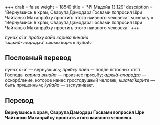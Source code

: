 +++
draft = false
weight = 18540
title = 'ЧЧ Мадхйа 12.129'
description = 'Вернувшись в храм, Сварупа Дамодара Госвами попросил Шри Чайтанью Махапрабху простить этого наивного человека.'
summary = 'Вернувшись в храм, Сварупа Дамодара Госвами попросил Шри Чайтанью Махапрабху простить этого наивного человека.'
+++

_пунах̣ а̄си’ прабху па̄йа карила винайа  
‘аджн̃а-апара̄дха’ кшама̄ карите йуйа̄йа_

## Пословный перевод

_пунах̣_ _а̄си’_ — вернувшись; _прабху_ _па̄йа_ — подле лотосных стоп Господа; _карила_ _винайа_ — произнес просьбу; _аджн̃а_\-_апара̄дха_ — оскорбление, которое нанес простодушный человек; _кшама̄_ _карите_ — быть прощенным; _йуйа̄йа_ — заслуживает.

## Перевод

**Вернувшись в храм, Сварупа Дамодара Госвами попросил Шри Чайтанью Махапрабху простить этого наивного человека.**
